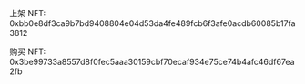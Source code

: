 上架 NFT: 0xbb0e8df3ca9b7bd9408804e04d53da4fe489fcb6f3afe0acdb60085b17fa3812

购买 NFT: 0x3be99733a8557d8f0fec5aaa30159cbf70ecaf934e75ce74b4afc46df67ea2fb
